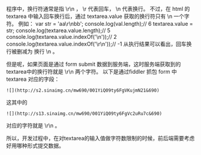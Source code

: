 程序中，换行符通常是指 \r\n ， \r 代表回车， \n 代表换行。
不过，在 html 的 textarea 中输入回车换行后，通过 textarea.value 获取的换行符只有 \n 一个字符。
例如： 
    var str = 'aa\r\nbb';
    console.log(val.length);// 6
    textarea.value = str;
    console.log(textarea.value.length);// 5
    console.log(textarea.value.indexOf('\n'));// 2
    console.log(textarea.value.indexOf('\r\n'));// -1
从执行结果可以看出，回车换行被删减为 换行 \n 。

但是呢，如果页面是通过 form submit 数据到服务端，这时服务端获取到的textarea中的换行符就是 \r\n  两个字符。
以下是通过fiddler 抓包 form 中 textarea 对应的字段：

    ![](http://s2.sinaimg.cn/mw690/001YiQ09ty6FgVKujmN21&690)

这其中的

    ![](http://s13.sinaimg.cn/mw690/001YiQ09ty6FgVc2uRu7c&690)
    
对应的字符就是 \r\n 。

所以，开发过程中，在对textarea的输入值做字符数限制的时候，前后端需要考虑好用哪种形式提交数据。